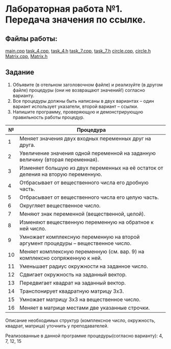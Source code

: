 # Лабораторная работа №1. Передача значения по ссылке.
## Файлы работы:
[main.cpp](https://github.com/nazzrrg/Programming-in-Cpp-Language-II/blob/master/Programming%20in%20C%2B%2B/lab1/main.cpp)
[task_4.cpp](https://github.com/nazzrrg/Programming-in-Cpp-Language-II/blob/master/Programming%20in%20C%2B%2B/lab1/task_4.cpp), [task_4.h](https://github.com/nazzrrg/Programming-in-Cpp-Language-II/blob/master/Programming%20in%20C%2B%2B/lab1/task_4.h)
[task_7.cpp](https://github.com/nazzrrg/Programming-in-Cpp-Language-II/blob/master/Programming%20in%20C%2B%2B/lab1/task_7.cpp), [task_7.h](https://github.com/nazzrrg/Programming-in-Cpp-Language-II/blob/master/Programming%20in%20C%2B%2B/lab1/task_7.h)
[circle.cpp](https://github.com/nazzrrg/Programming-in-Cpp-Language-II/blob/master/Programming%20in%20C%2B%2B/lab1/circle.cpp), [circle.h](https://github.com/nazzrrg/Programming-in-Cpp-Language-II/blob/master/Programming%20in%20C%2B%2B/lab1/circle.h)
[Matrix.cpp](https://github.com/nazzrrg/Programming-in-Cpp-Language-II/blob/master/Programming%20in%20C%2B%2B/lab1/Matrix.cpp), [Matrix.h](https://github.com/nazzrrg/Programming-in-Cpp-Language-II/blob/master/Programming%20in%20C%2B%2B/lab1/Matrix.h)


## Задание
1. Объявите (в отельном заголовочном файле) и реализуйте (в другом файле)
процедуры (они не возвращают значений!) согласно варианту.
2. Все процедуры должны быть написаны в двух вариантах – один вариант использует
указатели, второй вариант – ссылки.
3. Напишите программу, проверяющую и демонстрирующую правильность работы
процедур.

|№|Процедура|
|---|---|
|1|Меняет значения двух входных переменных друг на друга.|
|2| Увеличение значения одной переменной на заданную величину (вторая переменная).|
|3| Изменяет большую из двух переменных на её остаток от деления на вторую переменную.|
|4| Отбрасывает от вещественного числа его дробную часть.|
|5| Отбрасывает от вещественного числа его целую часть.|
|6| Округляет вещественное число.|
|7| Меняют знак переменной (вещественной, целой).|
|8| Изменяют вещественную переменную на обратное к ней число.|
|9| Умножает комплексную переменную на второй аргумент процедуры – вещественное число.|
|10| Меняет комплексную переменную (см. вар. 9) на комплексно сопряженную к ней.|
|11| Уменьшает радиус окружности на заданное число.|
|12| Сдвигает окружность на заданный вектор.|
|13| Передвигает квадрат на заданный вектор.|
|14| Транспонирует квадратную матрицу 3x3.|
|15| Умножает матрицу 3x3 на вещественное число.|
|16| Меняет в матрице местами две указанные строчки.|

Описание необходимых структур (комплексное число, окружность, квадрат, матрица) уточнить у преподавателей.

Реализованные в данной программе процедуры(согласно варианту): 4, 7, 12, 15
